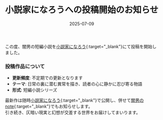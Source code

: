 ﻿---
layout: post  # 作成したレイアウトを指定
title: "小説家になろうへの投稿開始のお知らせ"
date: 2025-07-09
excerpt: "闇男の短編小説を小説家になろうで投稿開始しました。不定期更新で日常の裏に潜む異常を描いた物語をお届けします。"
---

この度、闇男の短編小説を[小説家になろう](https://mypage.syosetu.com/2926673/){:target="_blank"}にて投稿を開始しました。

### 投稿作品について
- **更新頻度**: 不定期での更新となります  
- **テーマ**: 日常の裏に潜む異常を描き、読者の心に静かに忍び寄る物語  
- **形式**: 短編小説シリーズ  

最新作は随時[小説家になろう](https://mypage.syosetu.com/2926673/){:target="_blank"}で公開し、併せて[闇男のnote](https://note.com/yamiotoko){:target="_blank"}でもお知らせします。  
引き続き、仄暗い現実と幻想が交差する世界をお届けしてまいります。